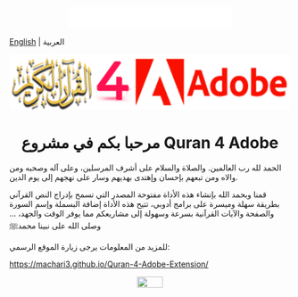 <div align="center">
<img src="Quran4Adobe 1.3/images/basmala.png" alt="basmala" width="294px" height="36px" />
</div>

[English](./README-EN.md) | العربية
<div align="center">
  <img src="Quran4Adobe 1.3/images/Quran4Adobe.png" alt="Quran4Adobe" width="544px" height="100px" />
  <h1>مرحبا بكم في مشروع Quran 4 Adobe</h1>
</div>

الحمد لله رب العالمين. والصلاة والسلام على أشرف المرسلين، وعلى آله وصحبه ومن والاه ومن تبعهم بإحسان وإهتدى بهديهم وسار على نهجهم إلى يوم الدين. 

قمنا وبحمد الله بإنشاء هذه الأداة مفتوحة المصدر التي تسمح بإدراج النص القرآني بطريقة سهلة وميسرة على برامج أدوبي، تتيح هذه الأداة إضافة البسملة وإسم السورة والصفحة والآيات القرآنية بسرعة وسهولة إلى مشاريعكم مما يوفر الوقت والجهد، ... وصلى الله على نبينا محمدﷺ 

للمزيد من المعلومات يرجى زيارة الموقع الرسمي:

https://machari3.github.io/Quran-4-Adobe-Extension/

<div align="center">
  <img src="https://machari3.github.io/Quran-4-Adobe-Extension/images/Quran4Adobe_cs.png" width="30%" height="30%" />
</div>